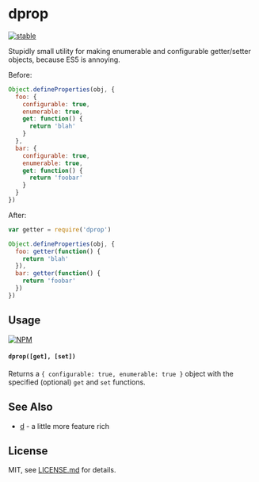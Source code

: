 # dprop

[![stable](http://badges.github.io/stability-badges/dist/stable.svg)](http://github.com/badges/stability-badges)

Stupidly small utility for making enumerable and configurable getter/setter objects, because ES5 is annoying.

Before:

```js
Object.defineProperties(obj, {
  foo: {
    configurable: true,
    enumerable: true,
    get: function() {
      return 'blah'
    }
  },
  bar: {
    configurable: true,
    enumerable: true,
    get: function() {
      return 'foobar'
    }
  }
})
```

After:

```js
var getter = require('dprop')

Object.defineProperties(obj, {
  foo: getter(function() {
    return 'blah'
  }),
  bar: getter(function() {
    return 'foobar'
  })
})
```

## Usage

[![NPM](https://nodei.co/npm/dprop.png)](https://www.npmjs.com/package/dprop)

#### `dprop([get], [set])`

Returns a `{ configurable: true, enumerable: true }` object with the specified (optional) `get` and `set` functions.

## See Also

- [d](https://www.npmjs.com/package/d) - a little more feature rich

## License

MIT, see [LICENSE.md](http://github.com/mattdesl/dprop/blob/master/LICENSE.md) for details.

